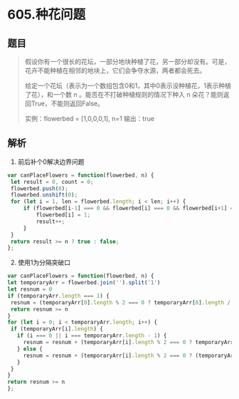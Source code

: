 # 605.种花问题
## 题目
> 假设你有一个很长的花坛，一部分地块种植了花，另一部分却没有。可是，花卉不能种植在相邻的地块上，它们会争夺水源，两者都会死去。
>
> 给定一个花坛（表示为一个数组包含0和1，其中0表示没种植花，1表示种植了花），和一个数 n 。能否在不打破种植规则的情况下种入 n 朵花？能则返回True，不能则返回False。
> 
> 实例：flowerbed = [1,0,0,0,1], n=1 输出：true

## 解析
1. 前后补个0解决边界问题
```js
var canPlaceFlowers = function(flowerbed, n) {
 let result = 0, count = 0;
 flowerbed.push(0);
 flowerbed.unshift(0);
 for (let i = 1, len = flowerbed.length; i < len; i++) {
     if (flowerbed[i-1] === 0 && flowerbed[i] === 0 && flowerbed[i+1] === 0) {
         flowerbed[i] = 1;
         result++;
     }
 }
 return result >= n ? true : false;
};
```
2. 使用1为分隔突破口
```js
var canPlaceFlowers = function(flowerbed, n) {
let temporaryArr = flowerbed.join('').split('1')
let resnum = 0
if (temporaryArr.length === 1) {
 resnum = (temporaryArr[0].length % 2 === 0 ? temporaryArr[0].length / 2 : (temporaryArr[0].length + 1) / 2)
 return resnum >= n
}
for (let i = 0; i < temporaryArr.length; i++) {
 if (temporaryArr[i].length) {
   if (i === 0 || i === temporaryArr.length - 1) {
     resnum = resnum + (temporaryArr[i].length % 2 === 0 ? temporaryArr[i].length / 2 : (temporaryArr[i].length - 1) / 2)
   } else {
     resnum = resnum + (temporaryArr[i].length % 2 === 0 ? (temporaryArr[i].length - 2) / 2 : (temporaryArr[i].length - 1) / 2)
   }
 }
}
return resnum >= n
};
```